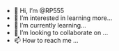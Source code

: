 - 👋 Hi, I’m @RP555
- 👀 I’m interested in learning more...
- 🌱 I’m currently learning...
- 💞️ I’m looking to collaborate on ...
- 📫 How to reach me ...

<!---
RP555/RP555 is a ✨ special ✨ repository because its `README.md` (this file) appears on your GitHub profile.
You can click the Preview link to take a look at your changes.
--->
